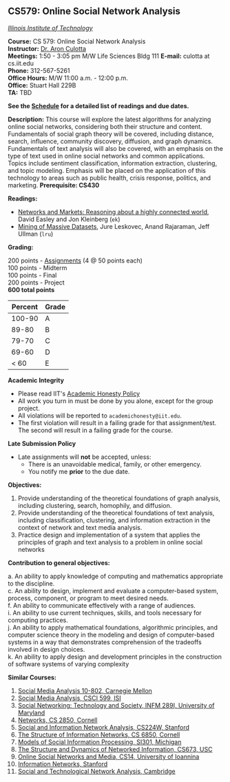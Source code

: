 ## CS579: Online Social Network Analysis  
*[Illinois Institute of Technology](http://iit.edu)*  

**Course:** CS 579: Online Social Network Analysis  
**Instructor:** [Dr. Aron Culotta](http://cs.iit.edu/~culotta)  
**Meetings:** 1:50 - 3:05 pm M/W Life Sciences Bldg 111
**E-mail:** culotta at cs.iit.edu  
**Phone:** 312-567-5261  
**Office Hours:** M/W 11:00 a.m. - 12:00 p.m.  
**Office:** Stuart Hall 229B  
**TA:** TBD  

**See the [Schedule](Schedule.md) for a detailed list of readings and due dates.**


**Description:** This course will explore the latest algorithms for analyzing online social networks, considering both their structure and content. Fundamentals of social graph theory will be covered, including distance, search, influence, community discovery, diffusion, and graph dynamics. Fundamentals of text analysis will also be covered, with an emphasis on the type of text used in online social networks and common applications. Topics include sentiment classification, information extraction, clustering, and topic modeling. Emphasis will be placed on the application of this technology to areas such as public health, crisis response, politics, and marketing. **Prerequisite: CS430**


**Readings:**  

- [Networks and Markets: Reasoning about a highly connected world](http://www.cs.cornell.edu/home/kleinber/networks-book/), David Easley and Jon Kleinberg (`ek`)
- [Mining of Massive Datasets](http://www.mmds.org/), Jure Leskovec, Anand Rajaraman, Jeff Ullman (`lru`)

**Grading:**

200 points - [Assignments](asg) (4 @ 50 points each)  
100 points - Midterm  
100 points - Final  
200 points - Project  
**600 total points**

| **Percent** | **Grade** |
|-------------|-----------|
| 100-90      | A         |
| 89-80       | B         |
| 79-70       | C         |
| 69-60       | D         |
| < 60        | E         |


**Academic Integrity**

- Please read IIT's [Academic Honesty Policy](http://www.iit.edu/student_affairs/handbook/information_and_regulations/code_of_academic_honesty.shtml)
- All work you turn in must be done by you alone, except for the group project.
- All violations will be reported to `academichonesty@iit.edu`.
- The first violation will result in a failing grade for that assignment/test. The second will result in a failing grade for the course.


**Late Submission Policy**

- Late assignments will **not** be accepted, unless:
  - There is an unavoidable medical, family, or other emergency.
  - You notify me **prior** to the due date.

**Objectives:**

1.	Provide understanding of the theoretical foundations of graph analysis, including clustering, search, homophily, and diffusion.  
2.	Provide understanding of the theoretical foundations of text analysis, including classification, clustering, and information extraction in the context of network and text media analysis.  
3.	Practice design and implementation of a system that applies the principles of graph and text analysis to a problem in online social networks  


**Contribution to general objectives:**

a. An ability to apply knowledge of computing and mathematics appropriate to the discipline.  
c. An ability to design, implement and evaluate a computer-based system, process, component, or program to meet desired needs.  
f. An ability to communicate effectively with a range of audiences.  
i. An ability to use current techniques, skills, and tools necessary for computing practices.  
j. An ability to apply mathematical foundations, algorithmic principles, and computer science theory in the modeling and design of computer-based systems in a way that demonstrates comprehension of the tradeoffs involved in design choices.  
k. An ability to apply design and development principles in the construction of software systems of varying complexity  

**Similar Courses:**

1.	[Social Media Analysis 10-802, Carnegie Mellon](http://curtis.ml.cmu.edu/w/courses/index.php/Social_Media_Analysis_10-802_in_Fall_2012)
2.	[Social Media Analysis, CSCI 599, ISI](http://www.isi.edu/~lerman/courses/csci599_2012/csci599_Syllabus.pdf)
3.	[Social Networking: Technology and Society, INFM 289I, University of Maryland](http://www.cs.umd.edu/~golbeck/INFM289I/syllabus.shtml)
4.	[Networks, CS 2850, Cornell](https://courses.cit.cornell.edu/info2040_2013fa/)
5.	[Social and Information Network Analysis, CS224W, Stanford](http://www.stanford.edu/class/cs224w)
6.	[The Structure of Information Networks, CS 6850, Cornell](http://www.cs.cornell.edu/Courses/cs6850/2008fa/)
7.	[Models of Social Information Processing, SI301, Michigan](http://www-personal.umich.edu/~ladamic/courses/networks/si301w11/index.html)
8.	[The Structure and Dynamics of Networked Information, CS673, USC](http://www-bcf.usc.edu/~dkempe/CS673/index.html)
9.	[Online Social Networks and Media, CS14, University of Ioannina](http://www.cs.uoi.gr/~tsap/teaching/cs-l14/)
10.	[Information Networks, Stanford](http://www.stanford.edu/class/msande337/)
11.	[Social and Technological Network Analysis, Cambridge](http://www.cl.cam.ac.uk/teaching/1213/L109/materials.html)

